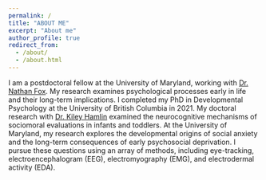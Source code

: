 ```yaml
---
permalink: /
title: "ABOUT ME"
excerpt: "About me"
author_profile: true
redirect_from: 
  - /about/
  - /about.html
---
```

I am a postdoctoral fellow at the University of Maryland, working with [Dr. Nathan Fox](https://nacs.umd.edu/facultyprofile/fox/nathan). My research examines psychological processes early in life and their long-term implications. I completed my PhD in Developmental Psychology at the University of British Columbia in 2021. My doctoral research with [Dr. Kiley Hamlin](https://psych.ubc.ca/profile/kiley-hamlin/) examined the neurocognitive mechanisms of sociomoral evaluations in infants and toddlers. At the University of Maryland, my research explores the developmental origins of social anxiety and the long-term consequences of early psychosocial deprivation. I pursue these questions using an array of methods, including eye-tracking, electroencephalogram (EEG), electromyography (EMG), and electrodermal activity (EDA).
